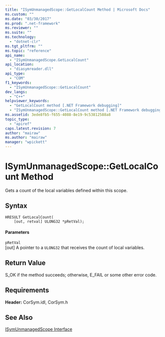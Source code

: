 ```yaml
---
title: "ISymUnmanagedScope::GetLocalCount Method | Microsoft Docs"
ms.custom: ""
ms.date: "03/30/2017"
ms.prod: ".net-framework"
ms.reviewer: ""
ms.suite: ""
ms.technology: 
  - "dotnet-clr"
ms.tgt_pltfrm: ""
ms.topic: "reference"
api_name: 
  - "ISymUnmanagedScope.GetLocalCount"
api_location: 
  - "diasymreader.dll"
api_type: 
  - "COM"
f1_keywords: 
  - "ISymUnmanagedScope::GetLocalCount"
dev_langs: 
  - "C++"
helpviewer_keywords: 
  - "GetLocalCount method [.NET Framework debugging]"
  - "ISymUnmanagedScope::GetLocalCount method [.NET Framework debugging]"
ms.assetid: 3ede8fb5-f655-4088-8e19-9c53812588a8
topic_type: 
  - "apiref"
caps.latest.revision: 7
author: "mairaw"
ms.author: "mairaw"
manager: "wpickett"
---
```

# ISymUnmanagedScope::GetLocalCount Method
Gets a count of the local variables defined within this scope.  
  
## Syntax  
  
```  
HRESULT GetLocalCount(  
    [out, retval] ULONG32 *pRetVal);  
```  
  
#### Parameters  
 `pRetVal`  
 [out] A pointer to a `ULONG32` that receives the count of local variables.  
  
## Return Value  
 S_OK if the method succeeds; otherwise, E_FAIL or some other error code.  
  
## Requirements  
 **Header:** CorSym.idl, CorSym.h  
  
## See Also  
 [ISymUnmanagedScope Interface](../../../../docs/framework/unmanaged-api/diagnostics/isymunmanagedscope-interface.md)